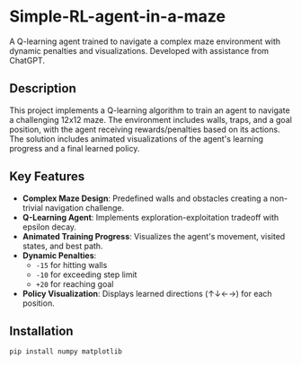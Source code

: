 # Simple-RL-agent-in-a-maze

A Q-learning agent trained to navigate a complex maze environment with dynamic penalties and visualizations. Developed with assistance from ChatGPT.

## Description
This project implements a Q-learning algorithm to train an agent to navigate a challenging 12x12 maze. The environment includes walls, traps, and a goal position, with the agent receiving rewards/penalties based on its actions. The solution includes animated visualizations of the agent's learning progress and a final learned policy.

## Key Features
- **Complex Maze Design**: Predefined walls and obstacles creating a non-trivial navigation challenge.
- **Q-Learning Agent**: Implements exploration-exploitation tradeoff with epsilon decay.
- **Animated Training Progress**: Visualizes the agent's movement, visited states, and best path.
- **Dynamic Penalties**: 
  - `-15` for hitting walls
  - `-10` for exceeding step limit
  - `+20` for reaching goal
- **Policy Visualization**: Displays learned directions (↑↓←→) for each position.

## Installation
```bash
pip install numpy matplotlib
```